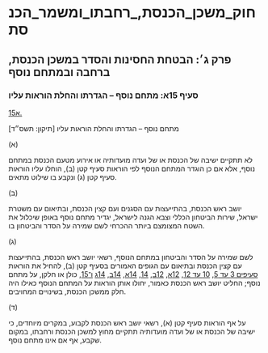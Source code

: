 # חוק_משכן_הכנסת,_רחבתו_ומשמר_הכנסת

## פרק ג׳: הבטחת החסינות והסדר במשכן הכנסת, ברחבה ובמתחם נוסף

### סעיף 15א: מתחם נוסף – הגדרתו והחלת הוראות עליו

[15א.](https://he.wikisource.org/wiki/חוק_משכן_הכנסת,_רחבתו_ומשמר_הכנסת#s_yp_15_)

מתחם נוסף – הגדרתו והחלת הוראות עליו [תיקון: תשס״ד]

(א)

לא תתקיים ישיבה של הכנסת או של ועדה מועדותיה או אירוע מטעם הכנסת במתחם נוסף, אלא אם כן הוגדר המתחם הנוסף לפי הוראות סעיף קטן (ב), הוחלו עליו הוראות סעיף קטן (ג) ונקבע בו שילוט מתאים.

(ב)

יושב ראש הכנסת, בהתייעצות עם הסגנים ועם קצין הכנסת, ובתיאום עם משטרת ישראל, שירות הביטחון הכללי וצבא הגנה לישראל, יגדיר מתחם נוסף באופן שיכלול את השטח המצומצם ביותר ההכרחי לשם שמירה על הסדר והביטחון בו.

(ג)

לשם שמירה על הסדר והביטחון במתחם הנוסף, רשאי יושב ראש הכנסת, בהתייעצות עם קצין הכנסת ובתיאום עם הגופים האמורים בסעיף קטן (ב), להחיל את הוראות [סעיפים 3 עד 5](https://he.wikisource.org/wiki/חוק_משכן_הכנסת,_רחבתו_ומשמר_הכנסת#s_yp_3), [10 עד 12](https://he.wikisource.org/wiki/חוק_משכן_הכנסת,_רחבתו_ומשמר_הכנסת#s_yp_10), [12א](https://he.wikisource.org/wiki/חוק_משכן_הכנסת,_רחבתו_ומשמר_הכנסת#s_yp_12_), [12ב](https://he.wikisource.org/wiki/חוק_משכן_הכנסת,_רחבתו_ומשמר_הכנסת#s_yp_12b), [14](https://he.wikisource.org/wiki/חוק_משכן_הכנסת,_רחבתו_ומשמר_הכנסת#s_yp_14), [14א](https://he.wikisource.org/wiki/חוק_משכן_הכנסת,_רחבתו_ומשמר_הכנסת#s_yp_14_), [14ב](https://he.wikisource.org/wiki/חוק_משכן_הכנסת,_רחבתו_ומשמר_הכנסת#s_yp_14b), [14ג](https://he.wikisource.org/wiki/חוק_משכן_הכנסת,_רחבתו_ומשמר_הכנסת#s_yp_14g) [ו־15](https://he.wikisource.org/wiki/חוק_משכן_הכנסת,_רחבתו_ומשמר_הכנסת#s_yp_15), כולן או חלקן, על מתחם נוסף; החליט יושב ראש הכנסת כאמור, יחולו אותן הוראות על המתחם הנוסף כאילו היה חלק ממשכן הכנסת, בשינויים המחויבים.

(ד)

על אף הוראות סעיף קטן (א), רשאי יושב ראש הכנסת לקבוע, במקרים מיוחדים, כי ישיבה של הכנסת או של ועדה מועדותיה תתקיים מחוץ למשכן הכנסת ורחבתו, במקום שקבע, אף אם אינו מתחם נוסף.